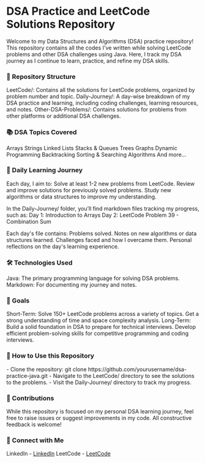 
<h1>DSA Practice and LeetCode Solutions Repository</h1>

Welcome to my Data Structures and Algorithms (DSA) practice repository! This repository contains all the codes I've written while solving LeetCode problems and other DSA challenges using Java. Here, I track my DSA journey as I continue to learn, practice, and refine my DSA skills.

<h3>📂 Repository Structure</h3>
LeetCode/: Contains all the solutions for LeetCode problems, organized by problem number and topic.
Daily-Journey/: A day-wise breakdown of my DSA practice and learning, including coding challenges, learning resources, and notes.
Other-DSA-Problems/: Contains solutions for problems from other platforms or additional DSA challenges.

<h3>📚 DSA Topics Covered</h3>
Arrays
Strings
Linked Lists
Stacks & Queues
Trees
Graphs
Dynamic Programming
Backtracking
Sorting & Searching Algorithms
And more...

<h3>🚀 Daily Learning Journey</h3>
Each day, I aim to:
Solve at least 1-2 new problems from LeetCode.
Review and improve solutions for previously solved problems.
Study new algorithms or data structures to improve my understanding.

In the Daily-Journey/ folder, you’ll find markdown files tracking my progress, such as:
Day 1: Introduction to Arrays
Day 2: LeetCode Problem 39 - Combination Sum

Each day's file contains:
Problems solved.
Notes on new algorithms or data structures learned.
Challenges faced and how I overcame them.
Personal reflections on the day's learning experience.

<h3>🛠 Technologies Used</h3>
Java: The primary programming language for solving DSA problems.
Markdown: For documenting my journey and notes.

<h3>🌱 Goals</h3>
Short-Term:
Solve 150+ LeetCode problems across a variety of topics.
Get a strong understanding of time and space complexity analysis.
Long-Term:
Build a solid foundation in DSA to prepare for technical interviews.
Develop efficient problem-solving skills for competitive programming and coding interviews.

<h3>📝 How to Use this Repository</h3>
- Clone the repository:
 git clone https://github.com/yourusername/dsa-practice-java.git
- Navigate to the LeetCode/ directory to see the solutions to the problems.
- Visit the Daily-Journey/ directory to track my progress.

<h3>🤝 Contributions</h3>
While this repository is focused on my personal DSA learning journey, feel free to raise issues or suggest improvements in my code. All constructive feedback is welcome!

<h3>🔗 Connect with Me</h3>
LinkedIn - <a href="https://www.linkedin.com/in/madhumithra-m/" target="_blank">LinkedIn</a>
LeetCode - <a href="https://leetcode.com/u/mithra_612/" target="_blank">LeetCode</a>
